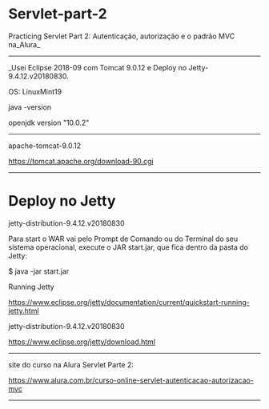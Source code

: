 # Servlet-part-2
Practicing Servlet Part 2: Autenticação, autorização e o padrão MVC na_Alura_
_____________________________________________________________________________________________

_Usei Eclipse 2018-09 com Tomcat 9.0.12 e Deploy no Jetty-9.4.12.v20180830.

OS: LinuxMint19

java -version 

openjdk version "10.0.2"
_____________________________________________________________________________________________


apache-tomcat-9.0.12 

https://tomcat.apache.org/download-90.cgi
_____________________________________________________________________________________________


# Deploy no Jetty

jetty-distribution-9.4.12.v20180830

Para start o WAR vai pelo Prompt de Comando ou do Terminal do seu sistema operacional, execute o JAR start.jar, que fica dentro da pasta do Jetty:

$ java -jar start.jar

Running Jetty

https://www.eclipse.org/jetty/documentation/current/quickstart-running-jetty.html


jetty-distribution-9.4.12.v20180830

https://www.eclipse.org/jetty/download.html
_____________________________________________________________________________________________


site do curso na Alura Servlet Parte 2:

https://www.alura.com.br/curso-online-servlet-autenticacao-autorizacao-mvc
_____________________________________________________________________________________________




